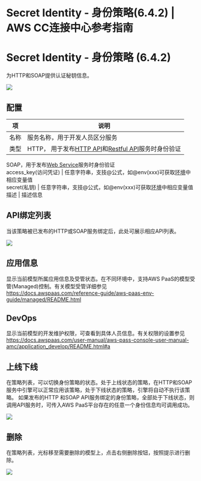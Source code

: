 # Secret Identity - 身份策略(6.4.2) | AWS CC连接中心参考指南

# Secret Identity - 身份策略 (6.4.2)

为HTTP和SOAP提供认证秘钥信息。

![](https://docs.awspaas.com/reference-guide/aws-paas-cc-reference-guide/service-center/1.gif)

## 配置

项 | 说明  
---|---  
名称 | 服务名称，用于开发人员区分服务  
类型 | HTTP， 用于发布[HTTP API](<../fb/http.html>)和[Restful API](<../fb/restful_api_-_restful.html>)服务时身份验证  
SOAP，用于发布[Web Service](<../fb/soap.html>)服务时身份验证  
access_key(访问凭证) | 任意字符串，支技@公式，如@env(xxx)可获取[环境](<../hj>)中相应变量值  
secret(私钥) | 任意字符串，支技@公式，如@env(xxx)可获取[环境](<../hj>)中相应变量值  
描述 | 描述信息  
  
## API绑定列表

当该策略被已发布的HTTP或SOAP服务绑定后，此处可展示相应API列表。

![](https://docs.awspaas.com/reference-guide/aws-paas-cc-reference-guide/service-center/sf.png)

## 应用信息

显示当前模型所属应用信息及受管状态。在不同环境中，支持AWS PaaS的模型受管(Managed)控制。有关模型受管详细参见<https://docs.awspaas.com/reference-guide/aws-paas-env-guide/managed/README.html>

## DevOps

显示当前模型的开发维护权限，可查看到具体人员信息。有关权限的设置参见<https://docs.awspaas.com/user-manual/aws-pass-console-user-manual-amc/application_develop/README.html#a>

## 上线下线

在策略列表，可以切换身份策略的状态。处于上线状态的策略，在HTTP和SOAP服务中引擎可以正常应用该策略，处于下线状态的策略，引擎将自动不执行该策略。 如果发布的HTTP 和SOAP API服务绑定的身份策略，全部处于下线状态，则调用API服务时，可传入AWS PaaS平台存在的任意一个身份信息均可调用成功。

![](https://docs.awspaas.com/reference-guide/aws-paas-cc-reference-guide/service-center/3.gif)

## 删除

在策略列表，光标移至需要删除的模型上，点击右侧删除按钮，按照提示进行删除。

![](https://docs.awspaas.com/reference-guide/aws-paas-cc-reference-guide/service-center/1.png)